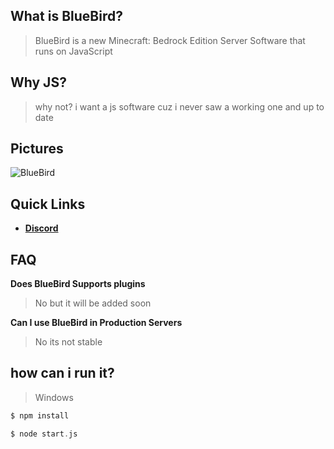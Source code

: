 ## What is BlueBird?

> BlueBird is a new Minecraft: Bedrock Edition Server Software that runs on JavaScript

## Why JS?
> why not? i want a js software cuz i never saw a working one and up to date

## Pictures
<img src="https://media.discordapp.net/attachments/947005759537971270/948471077892415518/unknown.png" alt="BlueBird">

## Quick Links

* __[Discord](https://discord.gg/KQCYsxAD2b)__

## FAQ
**Does BlueBird Supports plugins**
> No but it will be added soon

**Can I use BlueBird in Production Servers**
> No its not stable

## how can i run it?

>Windows
```php
$ npm install
```
```php
$ node start.js
```
